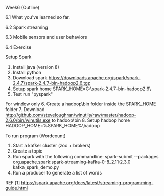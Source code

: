Week6 (Outline)

6.1 What you've learned so far.

6.2 Spark streaming

6.3 Mobile sensors and user behaviors

6.4 Exercise

Setup Spark
1. Install java (version 8)
2. Install python
3. Download spark https://downloads.apache.org/spark/spark-2.4.7/spark-2.4.7-bin-hadoop2.6.tgz
4. Setup spark home SPARK_HOME=C:\spark-2.4.7-bin-hadoop2.6\
5. Test run "pyspark"

For window only
6. Create a hadoop\bin folder inside the SPARK_HOME folder
7. Download http://github.com/steveloughran/winutils/raw/master/hadoop-2.6.0/bin/winutils.exe to hadoop\bin
8. Setup hadoop home HADOOP_HOME=%SPARK_HOME%\hadoop

To run program (Wordcount)
1. Start a kafker cluster (zoo + brokers)
2. Create a topic
3. Run spark with the following commandline: spark-submit --packages org.apache.spark:spark-streaming-kafka-0-8_2.11:2.3.0 kafka_spark_demo.py
4. Run a producer to generate a list of words

REF
[1] https://spark.apache.org/docs/latest/streaming-programming-guide.html
